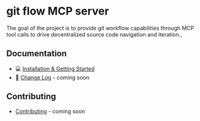 # git flow MCP server

The goal of the project is to provide git workflow capabilities through MCP tool calls to drive decentralized source code navigation and iteration.,

## Documentation

- 💻 [Installation & Getting Started](docs/installation.md)
- 📝 [Change Log](CHANGELOG.md) - coming soon

## Contributing

- [Contributing](.github/CONTRIBUTING.md) - coming soon
